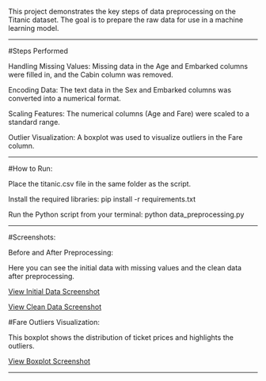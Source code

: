 This project demonstrates the key steps of data preprocessing on the Titanic dataset. The goal is to prepare the raw data for use in a machine learning model.

------------------------------------------------------------------------------------------------------------------------

#Steps Performed

Handling Missing Values: Missing data in the Age and Embarked columns were filled in, and the Cabin column was removed.

Encoding Data: The text data in the Sex and Embarked columns was converted into a numerical format.

Scaling Features: The numerical columns (Age and Fare) were scaled to a standard range.

Outlier Visualization: A boxplot was used to visualize outliers in the Fare column.

------------------------------------------------------------------------------------------------------------------------

#How to Run:

Place the titanic.csv file in the same folder as the script.

Install the required libraries:
       pip install -r requirements.txt

Run the Python script from your terminal:
       python data_preprocessing.py

------------------------------------------------------------------------------------------------------------------------

#Screenshots:

Before and After Preprocessing:

Here you can see the initial data with missing values and the clean data after preprocessing.

[View Initial Data Screenshot](Screenshots/initial_info.png)

[View Clean Data Screenshot](Screenshots/final_info.png)

#Fare Outliers Visualization:

This boxplot shows the distribution of ticket prices and highlights the outliers.

[View Boxplot Screenshot](Screenshots/boxplot.png)

------------------------------------------------------------------------------------------------------------------------